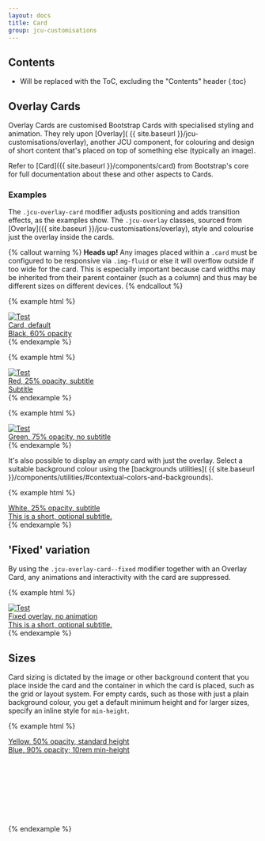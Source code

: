 ```yaml
---
layout: docs
title: Card
group: jcu-customisations
---
```


## Contents

* Will be replaced with the ToC, excluding the "Contents" header
{:toc}

## Overlay Cards

Overlay Cards are customised Bootstrap Cards with specialised styling and
animation.  They rely upon [Overlay](
{{ site.baseurl }}/jcu-customisations/overlay), another JCU component, for
colouring and design of short content that's placed on top of something else
(typically an image).

Refer to [Card]({{ site.baseurl }}/components/card) from Bootstrap's core for full
documentation about these and other aspects to Cards.

### Examples

The `.jcu-overlay-card` modifier adjusts positioning and adds transition
effects, as the examples show. The `.jcu-overlay` classes, sourced from
[Overlay]({{ site.baseurl }}/jcu-customisations/overlay), style and colourise
just the overlay inside the cards.

{% callout warning %}
**Heads up!** Any images placed within a `.card` must be configured to be
responsive via `.img-fluid` or else it will overflow outside if too wide for the
card.  This is especially important because card widths may be inherited from
their parent container (such as a column) and thus may be different sizes on
different devices.
{% endcallout %}

{% example html %}
<div class="card jcu-overlay-card">
  <a href="https://jcu.edu.au">
    <img class="card-img img-fluid" src="../images/card.jpg" alt="Test">
    <div class="card-img-overlay jcu-overlay">
      <div class="card-title">Card, default</div>
      <div class="card-subtitle">Black, 60% opacity</div>
    </div>
  </a>
</div>
{% endexample %}

{% example html %}
<div class="card jcu-overlay-card">
  <a href="https://jcu.edu.au">
    <img class="card-img img-fluid" src="../images/card.jpg" alt="Test">
    <div class="card-img-overlay jcu-overlay jcu-bg--red-25pc">
      <div class="card-title">Red, 25% opacity, subtitle</div>
      <div class="card-subtitle">Subtitle</div>
    </div>
  </a>
</div>
{% endexample %}

{% example html %}
<div class="card jcu-overlay-card">
  <a href="https://jcu.edu.au">
    <img class="card-img img-fluid" src="../images/card.jpg" alt="Test">
    <div class="card-img-overlay jcu-overlay jcu-bg--green-75pc">
      <div class="card-title">Green, 75% opacity, no subtitle</div>
    </div>
  </a>
</div>
{% endexample %}

It's also possible to display an *empty* card with just the overlay. Select a
suitable background colour using the [backgrounds utilities](
{{ site.baseurl }}/components/utilities/#contextual-colors-and-backgrounds).

{% example html %}
<div class="card jcu-overlay-card bg-inverse">
  <a href="https://jcu.edu.au">
    <div class="card-img-overlay jcu-overlay jcu-bg--white-25pc">
      <div class="card-title">White, 25% opacity, subtitle</div>
      <div class="card-subtitle">This is a short, optional subtitle.</div>
    </div>
  </a>
</div>
{% endexample %}

## 'Fixed' variation

By using the `.jcu-overlay-card--fixed` modifier together with an Overlay Card,
any animations and interactivity with the card are suppressed.

{% example html %}
<div class="card jcu-overlay-card jcu-overlay-card--fixed">
  <a href="https://jcu.edu.au">
    <img class="card-img img-fluid" src="../images/card.jpg" alt="Test">
    <div class="card-img-overlay jcu-overlay jcu-bg--plain-border">
      <div class="card-title">Fixed overlay, no animation</div>
      <div class="card-subtitle">This is a short, optional subtitle.</div>
    </div>
  </a>
</div>
{% endexample %}

## Sizes

Card sizing is dictated by the image or other background content that you place
inside the card and the container in which the card is placed, such as the
grid or layout system.  For empty cards, such as those with just a plain
background colour, you get a default minimum height and for larger sizes,
specify an inline style for `min-height`.

{% example html %}
<div class="card jcu-overlay-card bg-primary">
  <a href="https://jcu.edu.au">
    <div class="card-img-overlay jcu-overlay jcu-bg--yellow-50pc">
      <div class="card-title">Yellow, 50% opacity, standard height</div>
    </div>
  </a>
</div>

<div class="card jcu-overlay-card bg-success" style="min-height: 10rem;">
  <a href="https://jcu.edu.au">
    <div class="card-img-overlay jcu-overlay jcu-bg--blue-90pc">
      <div class="card-title">Blue, 90% opacity; 10rem min-height</div>
    </div>
  </a>
</div>
{% endexample %}
